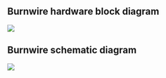 
## Burnwire hardware block diagram
![](https://github.com/kicksat/mainboard/blob/master/docs/writeups/burnwire_diagram.PNG)

## Burnwire schematic diagram
![](https://github.com/kicksat/mainboard/blob/master/docs/writeups/burnwire_schematic.PNG)
